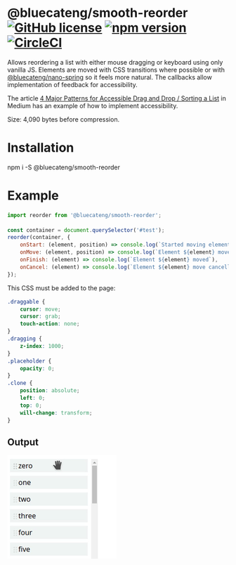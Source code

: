# @bluecateng/smooth-reorder [![GitHub license](https://img.shields.io/badge/license-ISC-blue.svg)](https://github.com/bluecatengineering/smooth-reorder/blob/master/LICENSE.md) [![npm version](https://img.shields.io/npm/v/@bluecateng/smooth-reorder.svg?style=flat)](https://www.npmjs.com/package/@bluecateng/smooth-reorder) [![CircleCI](https://circleci.com/gh/bluecatengineering/smooth-reorder.svg?style=shield)](https://circleci.com/gh/bluecatengineering/smooth-reorder)

Allows reordering a list with either mouse dragging or keyboard using only vanilla JS.
Elements are moved with CSS transitions where possible or with
[@bluecateng/nano-spring](https://www.npmjs.com/package/@bluecateng/nano-spring) so it feels more natural.
The callbacks allow implementation of feedback for accessibility.

The article [4 Major Patterns for Accessible Drag and Drop / Sorting a List](https://medium.com/salesforce-ux/4-major-patterns-for-accessible-drag-and-drop-1d43f64ebf09#0303)
in Medium has an example of how to implement accessibility.

Size: 4,090 bytes before compression.

# Installation

npm i -S @bluecateng/smooth-reorder

# Example

```js
import reorder from '@bluecateng/smooth-reorder';

const container = document.querySelector('#test');
reorder(container, {
	onStart: (element, position) => console.log(`Started moving element ${element} from ${position}`),
	onMove: (element, position) => console.log(`Element ${element} moved to ${position}`),
	onFinish: (element) => console.log(`Element ${element} moved`),
	onCancel: (element) => console.log(`Element ${element} move cancelled`),
});
```

This CSS must be added to the page:

```css
.draggable {
	cursor: move;
	cursor: grab;
	touch-action: none;
}
.dragging {
	z-index: 1000;
}
.placeholder {
	opacity: 0;
}
.clone {
	position: absolute;
	left: 0;
	top: 0;
	will-change: transform;
}
```

## Output

![Output](https://raw.githubusercontent.com/bluecatengineering/smooth-reorder/master/example.gif)
